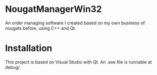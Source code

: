 # NougatManagerWin32
An order managing software I created based on my own business of nougats before, using C++ and Qt.

# Installation
This project is based on Visual Studio with Qt. An .exe file is runnable at debug/

